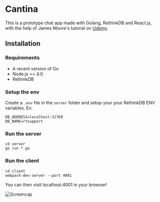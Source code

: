 # Cantina

This is a prototype chat app made with Golang, RethinkDB and React.js, with the help of James Moore's tutorial on [Udemy](https://www.udemy.com/realtime-apps-with-reactjs-golang-rethinkdb/learn/v4/overview).

## Installation

### Requirements

* A recent version of Go
* Node.js >= 4.0
* RethinkDB

### Setup the env

Create a `.env` file in the `server` folder and setup your your RethinkDB ENV variables. Ex:
```
DB_ADDRESS=localhost:32769
DB_NAME=rtsupport
```

### Run the server
```
cd server
go run *.go
```

### Run the client
```
cd client
webpack-dev-server --port 4001
```

You can then visit localhost:4001 in your browser!

![Screencap](https://raw.githubusercontent.com/fakenine/cantina/master/screen.png)